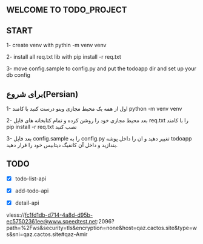 ## WELCOME TO TODO_PROJECT

## START
1- create venv with pythin -m venv venv

2- install all req.txt lib with pip install -r req.txt

3- move config.sample to config.py and put the todoapp dir and set up your db config


## برای شروع(Persian)

1- اول از همه یک محیط مجازی وینو درست کنید با کامند python -m venv venv

2- بعد محیط مجازی خود را روشن کرده و تمام کتابخانه های فایل req.txt را با کامند pip install -r req.txt نصب کنید

3- بعد فایل config.sample را به config.py تغییر دهید و ان را داخل پوشه todoapp بندازید و داخل آن کانفیگ دیتابیس خود را قرار دهید.

## TODO
- [x] todo-list-api
- [x] add-todo-api
- [x] detail-api


vless://fc1fd1db-d714-4a8d-d95b-ec57502361ee@www.speedtest.net:2096?path=%2Fws&security=tls&encryption=none&host=qaz.cactos.site&type=ws&sni=qaz.cactos.site#qaz-Amir